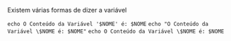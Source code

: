 Existem várias formas de dizer a variável

`echo O Conteúdo da Variável '$NOME' é: $NOME`
`echo "O Conteúdo da Variável \$NOME é: $NOME"`
`echo O Conteúdo da Variável \$NOME é: $NOME`